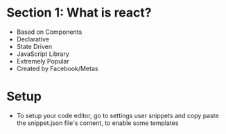 # Section 1: What is react?

- Based on Components
- Declarative
- State Driven
- JavaScript Library
- Extremely Popular
- Created by Facebook/Metas

# Setup

- To setup your code editor, go to settings user snippets and copy paste the snippet.json file's content, to enable some templates
